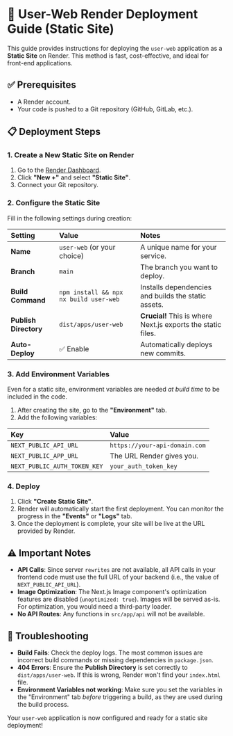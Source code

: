# 🚀 User-Web Render Deployment Guide (Static Site)

This guide provides instructions for deploying the `user-web` application as a **Static Site** on Render. This method is fast, cost-effective, and ideal for front-end applications.

## ✅ Prerequisites
- A Render account.
- Your code is pushed to a Git repository (GitHub, GitLab, etc.).

## 📋 Deployment Steps

### 1. Create a New Static Site on Render
1.  Go to the [Render Dashboard](https://dashboard.render.com/).
2.  Click **"New +"** and select **"Static Site"**.
3.  Connect your Git repository.

### 2. Configure the Static Site
Fill in the following settings during creation:

| Setting | Value | Notes |
| :--- | :--- | :--- |
| **Name** | `user-web` (or your choice) | A unique name for your service. |
| **Branch** | `main` | The branch you want to deploy. |
| **Build Command** | `npm install && npx nx build user-web` | Installs dependencies and builds the static assets. |
| **Publish Directory** | `dist/apps/user-web` | **Crucial!** This is where Next.js exports the static files. |
| **Auto-Deploy** | ✅ Enable | Automatically deploys new commits. |

### 3. Add Environment Variables
Even for a static site, environment variables are needed *at build time* to be included in the code.

1.  After creating the site, go to the **"Environment"** tab.
2.  Add the following variables:

| Key | Value |
| :--- | :--- |
| `NEXT_PUBLIC_API_URL` | `https://your-api-domain.com` |
| `NEXT_PUBLIC_APP_URL` | The URL Render gives you. |
| `NEXT_PUBLIC_AUTH_TOKEN_KEY` | `your_auth_token_key` |

### 4. Deploy
1.  Click **"Create Static Site"**.
2.  Render will automatically start the first deployment. You can monitor the progress in the **"Events"** or **"Logs"** tab.
3.  Once the deployment is complete, your site will be live at the URL provided by Render.

## ⚠️ Important Notes
- **API Calls**: Since server `rewrites` are not available, all API calls in your frontend code must use the full URL of your backend (i.e., the value of `NEXT_PUBLIC_API_URL`).
- **Image Optimization**: The Next.js Image component's optimization features are disabled (`unoptimized: true`). Images will be served as-is. For optimization, you would need a third-party loader.
- **No API Routes**: Any functions in `src/app/api` will not be available.

## 🔧 Troubleshooting
- **Build Fails**: Check the deploy logs. The most common issues are incorrect build commands or missing dependencies in `package.json`.
- **404 Errors**: Ensure the **Publish Directory** is set correctly to `dist/apps/user-web`. If this is wrong, Render won't find your `index.html` file.
- **Environment Variables not working**: Make sure you set the variables in the "Environment" tab *before* triggering a build, as they are used during the build process.

Your `user-web` application is now configured and ready for a static site deployment! 